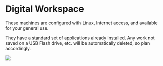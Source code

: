 # Digital Workspace

These machines are configured with Linux, Internet access, and available for your general use. 

They have a standard set of applications already installed. Any work not saved on a USB Flash drive, etc. will be automatically deleted, so plan accordingly. 

![](../ACSL_Logo-Full_Color600x488.jpg)
